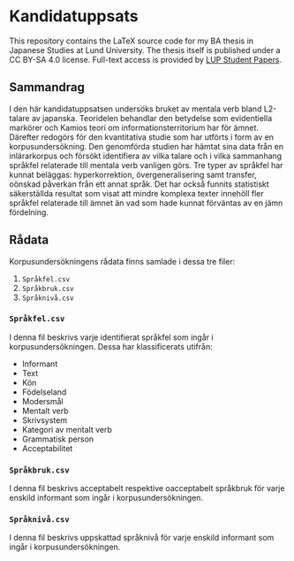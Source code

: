 # Kandidatuppsats

This repository contains the LaTeX source code for my BA thesis in Japanese Studies at Lund University. The thesis itself is published under a CC BY-SA 4.0 license. Full-text access is provided by [LUP Student Papers](https://www.lu.se/lup/publication/9096766).

## Sammandrag

I den här kandidatuppsatsen undersöks bruket av mentala verb bland L2-talare av japanska. Teoridelen behandlar den betydelse som evidentiella markörer och Kamios teori om informationsterritorium har för ämnet. Därefter redogörs för den kvantitativa studie som har utförts i form av en korpusundersökning. Den genomförda studien har hämtat sina data från en inlärarkorpus och försökt identifiera av vilka talare och i vilka sammanhang språkfel relaterade till mentala verb vanligen görs. Tre typer av språkfel har kunnat beläggas: hyperkorrektion, övergeneralisering samt transfer, oönskad påverkan från ett annat språk. Det har också funnits statistiskt säkerställda resultat som visat att mindre komplexa texter innehöll fler språkfel relaterade till ämnet än vad som hade kunnat förväntas av en jämn fördelning.

## Rådata

Korpusundersökningens rådata finns samlade i dessa tre filer:

1. `Språkfel.csv`
2. `Språkbruk.csv`
3. `Språknivå.csv`

### `Språkfel.csv`

I denna fil beskrivs varje identifierat språkfel som ingår i korpusundersökningen. Dessa har klassificerats utifrån:

- Informant
- Text
- Kön
- Födelseland
- Modersmål
- Mentalt verb
- Skrivsystem
- Kategori av mentalt verb
- Grammatisk person
- Acceptabilitet

### `Språkbruk.csv`

I denna fil beskrivs acceptabelt respektive oacceptabelt språkbruk för varje enskild informant som ingår i korpusundersökningen.

### `Språknivå.csv`

I denna fil beskrivs uppskattad språknivå för varje enskild informant som ingår i korpusundersökningen.
